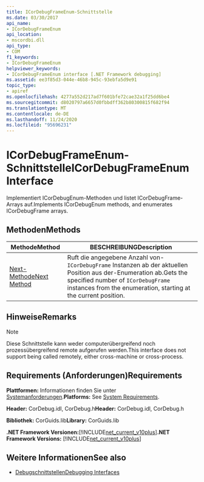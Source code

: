 ```yaml
---
title: ICorDebugFrameEnum-Schnittstelle
ms.date: 03/30/2017
api_name:
- ICorDebugFrameEnum
api_location:
- mscordbi.dll
api_type:
- COM
f1_keywords:
- ICorDebugFrameEnum
helpviewer_keywords:
- ICorDebugFrameEnum interface [.NET Framework debugging]
ms.assetid: ee3f85d3-044e-46b8-945c-93ebfa5d9e91
topic_type:
- apiref
ms.openlocfilehash: 4277a552d217ad7f601bfe72cae32a1f25dd6be4
ms.sourcegitcommit: d8020797a6657d0fbbdff362b80300815f682f94
ms.translationtype: MT
ms.contentlocale: de-DE
ms.lasthandoff: 11/24/2020
ms.locfileid: "95696231"
---
```

# <a name="icordebugframeenum-interface"></a><span data-ttu-id="0cdb4-102">ICorDebugFrameEnum-Schnittstelle</span><span class="sxs-lookup"><span data-stu-id="0cdb4-102">ICorDebugFrameEnum Interface</span></span>

<span data-ttu-id="0cdb4-103">Implementiert ICorDebugEnum-Methoden und listet ICorDebugFrame-Arrays auf.</span><span class="sxs-lookup"><span data-stu-id="0cdb4-103">Implements ICorDebugEnum methods, and enumerates ICorDebugFrame arrays.</span></span>  
  
## <a name="methods"></a><span data-ttu-id="0cdb4-104">Methoden</span><span class="sxs-lookup"><span data-stu-id="0cdb4-104">Methods</span></span>  
  
|<span data-ttu-id="0cdb4-105">Methode</span><span class="sxs-lookup"><span data-stu-id="0cdb4-105">Method</span></span>|<span data-ttu-id="0cdb4-106">BESCHREIBUNG</span><span class="sxs-lookup"><span data-stu-id="0cdb4-106">Description</span></span>|  
|------------|-----------------|  
|[<span data-ttu-id="0cdb4-107">Next-Methode</span><span class="sxs-lookup"><span data-stu-id="0cdb4-107">Next Method</span></span>](icordebugframeenum-next-method.md)|<span data-ttu-id="0cdb4-108">Ruft die angegebene Anzahl von- `ICorDebugFrame` Instanzen ab der aktuellen Position aus der-Enumeration ab.</span><span class="sxs-lookup"><span data-stu-id="0cdb4-108">Gets the specified number of `ICorDebugFrame` instances from the enumeration, starting at the current position.</span></span>|  
  
## <a name="remarks"></a><span data-ttu-id="0cdb4-109">Hinweise</span><span class="sxs-lookup"><span data-stu-id="0cdb4-109">Remarks</span></span>  
  
> [!NOTE]
> <span data-ttu-id="0cdb4-110">Diese Schnittstelle kann weder computerübergreifend noch prozessübergreifend remote aufgerufen werden.</span><span class="sxs-lookup"><span data-stu-id="0cdb4-110">This interface does not support being called remotely, either cross-machine or cross-process.</span></span>  
  
## <a name="requirements"></a><span data-ttu-id="0cdb4-111">Requirements (Anforderungen)</span><span class="sxs-lookup"><span data-stu-id="0cdb4-111">Requirements</span></span>  

 <span data-ttu-id="0cdb4-112">**Plattformen:** Informationen finden Sie unter [Systemanforderungen](../../get-started/system-requirements.md).</span><span class="sxs-lookup"><span data-stu-id="0cdb4-112">**Platforms:** See [System Requirements](../../get-started/system-requirements.md).</span></span>  
  
 <span data-ttu-id="0cdb4-113">**Header:** CorDebug.idl, CorDebug.h</span><span class="sxs-lookup"><span data-stu-id="0cdb4-113">**Header:** CorDebug.idl, CorDebug.h</span></span>  
  
 <span data-ttu-id="0cdb4-114">**Bibliothek:** CorGuids.lib</span><span class="sxs-lookup"><span data-stu-id="0cdb4-114">**Library:** CorGuids.lib</span></span>  
  
 <span data-ttu-id="0cdb4-115">**.NET Framework Versionen:**[!INCLUDE[net_current_v10plus](../../../../includes/net-current-v10plus-md.md)]</span><span class="sxs-lookup"><span data-stu-id="0cdb4-115">**.NET Framework Versions:** [!INCLUDE[net_current_v10plus](../../../../includes/net-current-v10plus-md.md)]</span></span>  
  
## <a name="see-also"></a><span data-ttu-id="0cdb4-116">Weitere Informationen</span><span class="sxs-lookup"><span data-stu-id="0cdb4-116">See also</span></span>

- [<span data-ttu-id="0cdb4-117">Debugschnittstellen</span><span class="sxs-lookup"><span data-stu-id="0cdb4-117">Debugging Interfaces</span></span>](debugging-interfaces.md)
